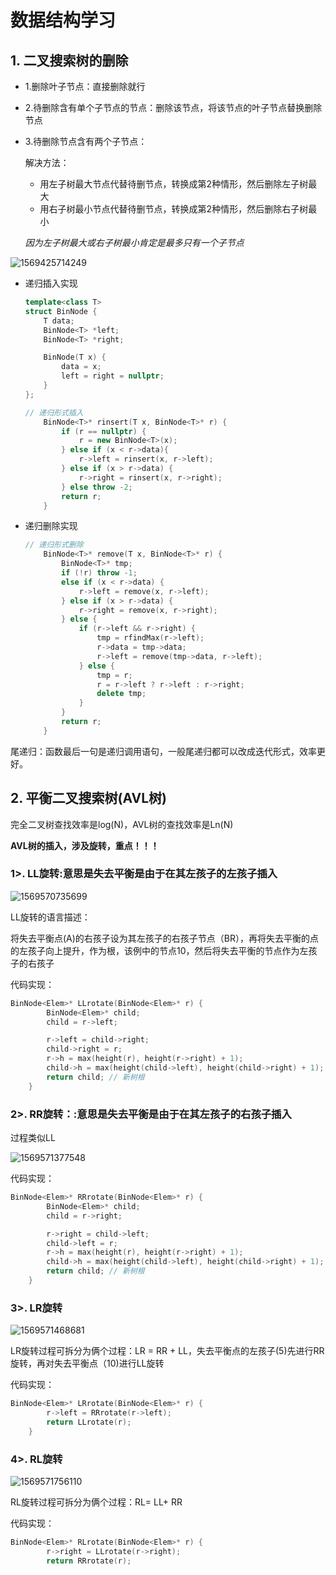 # 数据结构学习

## 1. 二叉搜索树的删除

* 1.删除叶子节点：直接删除就行

* 2.待删除含有单个子节点的节点：删除该节点，将该节点的叶子节点替换删除节点

* 3.待删除节点含有两个子节点：

  解决方法：

  * 用左子树最大节点代替待删节点，转换成第2种情形，然后删除左子树最大
  * 用右子树最小节点代替待删节点，转换成第2种情形，然后删除右子树最小

  *因为左子树最大或右子树最小肯定是最多只有一个子节点*

![1569425714249](/home/sxg/Workspace/cpp/qingdao/ch04/二叉树删除.png)



* 递归插入实现

  ```c++
  template<class T>
  struct BinNode {
      T data;
      BinNode<T> *left;
      BinNode<T> *right;
  
      BinNode(T x) {
          data = x;
          left = right = nullptr;
      }
  };
  
  // 递归形式插入
      BinNode<T>* rinsert(T x, BinNode<T>* r) {
          if (r == nullptr) {
              r = new BinNode<T>(x);
          } else if (x < r->data){
              r->left = rinsert(x, r->left);
          } else if (x > r->data) {
              r->right = rinsert(x, r->right);
          } else throw -2;
          return r;
      }
  ```

  

* 递归删除实现

  ```c++
  // 递归形式删除
      BinNode<T>* remove(T x, BinNode<T>* r) {
          BinNode<T>* tmp;
          if (!r) throw -1;
          else if (x < r->data) {
              r->left = remove(x, r->left);
          } else if (x > r->data) {
              r->right = remove(x, r->right);
          } else {
              if (r->left && r->right) {
                  tmp = rfindMax(r->left);
                  r->data = tmp->data;
                  r->left = remove(tmp->data, r->left);
              } else {
                  tmp = r;
                  r = r->left ? r->left : r->right;
                  delete tmp;
              }
          }
          return r;
      }
  ```

  

尾递归：函数最后一句是递归调用语句，一般尾递归都可以改成迭代形式，效率更好。

## 2. 平衡二叉搜索树(AVL树)

完全二叉树查找效率是log(N)，AVL树的查找效率是Ln(N)

**AVL树的插入，涉及旋转，重点！！！**

### 1>. LL旋转:意思是失去平衡是由于在其左孩子的左孩子插入

![1569570735699](/home/sxg/Workspace/cpp/qingdao/ch04/LL.png)

LL旋转的语言描述：

将失去平衡点(A)的右孩子设为其左孩子的右孩子节点（BR），再将失去平衡的点的左孩子向上提升，作为根，该例中的节点10，然后将失去平衡的节点作为左孩子的右孩子

代码实现：

```c++
BinNode<Elem>* LLrotate(BinNode<Elem>* r) {
        BinNode<Elem>* child;
        child = r->left;

        r->left = child->right;
        child->right = r;
        r->h = max(height(r), height(r->right) + 1);
        child->h = max(height(child->left), height(child->right) + 1);
        return child; // 新树根
    }
```



### 2>. RR旋转：:意思是失去平衡是由于在其左孩子的右孩子插入

过程类似LL

![1569571377548](/home/sxg/Workspace/cpp/qingdao/ch04/RR.png)

代码实现：

```c++
BinNode<Elem>* RRrotate(BinNode<Elem>* r) {
        BinNode<Elem>* child;
        child = r->right;

        r->right = child->left;
        child->left = r;
        r->h = max(height(r), height(r->right) + 1);
        child->h = max(height(child->left), height(child->right) + 1);
        return child; // 新树根
    }
```



### 3>. LR旋转

![1569571468681](/home/sxg/Workspace/cpp/qingdao/ch04/LR.png)



LR旋转过程可拆分为俩个过程：LR = RR + LL，失去平衡点的左孩子(5)先进行RR旋转，再对失去平衡点（10)进行LL旋转

代码实现：

```c++
BinNode<Elem>* LRrotate(BinNode<Elem>* r) {
        r->left = RRrotate(r->left);
        return LLrotate(r);
    }
```

### 4>. RL旋转

![1569571756110](/home/sxg/Workspace/cpp/qingdao/ch04/RL.png)

RL旋转过程可拆分为俩个过程：RL= LL+ RR

代码实现：

```c++
BinNode<Elem>* RLrotate(BinNode<Elem>* r) {
        r->right = LLrotate(r->right);
        return RRrotate(r);
    
```





